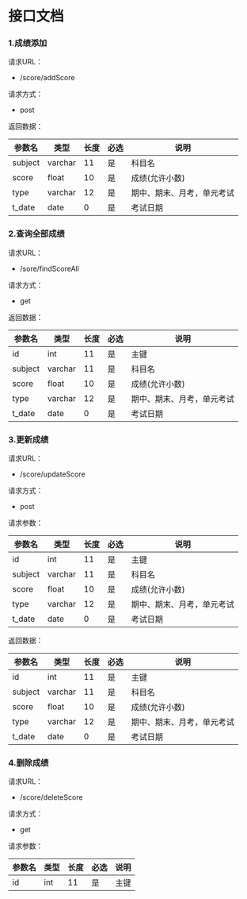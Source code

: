 # 接口文档

### 1.成绩添加

请求URL：

- /score/addScore

请求方式：

- post

返回数据：

| 参数名  | 类型    | 长度 | 必选 | 说明                       |
| ------- | ------- | ---- | ---- | -------------------------- |
| subject | varchar | 11   | 是   | 科目名                     |
| score   | float   | 10   | 是   | 成绩(允许小数)             |
| type    | varchar | 12   | 是   | 期中、期末、月考，单元考试 |
| t_date  | date    | 0    | 是   | 考试日期                   |

### 2.查询全部成绩

请求URL：

- /sore/findScoreAll

请求方式：

- get

返回数据：

| 参数名  | 类型    | 长度 | 必选 | 说明                       |
| ------- | ------- | ---- | ---- | -------------------------- |
| id      | int     | 11   | 是   | 主键                       |
| subject | varchar | 11   | 是   | 科目名                     |
| score   | float   | 10   | 是   | 成绩(允许小数)             |
| type    | varchar | 12   | 是   | 期中、期末、月考，单元考试 |
| t_date  | date    | 0    | 是   | 考试日期                   |

### 3.更新成绩

请求URL：

- /score/updateScore

请求方式：

- post

请求参数：

| 参数名  | 类型    | 长度 | 必选 | 说明                       |
| ------- | ------- | ---- | ---- | -------------------------- |
| id      | int     | 11   | 是   | 主键                       |
| subject | varchar | 11   | 是   | 科目名                     |
| score   | float   | 10   | 是   | 成绩(允许小数)             |
| type    | varchar | 12   | 是   | 期中、期末、月考，单元考试 |
| t_date  | date    | 0    | 是   | 考试日期                   |

返回数据：

| 参数名  | 类型    | 长度 | 必选 | 说明                       |
| ------- | ------- | ---- | ---- | -------------------------- |
| id      | int     | 11   | 是   | 主键                       |
| subject | varchar | 11   | 是   | 科目名                     |
| score   | float   | 10   | 是   | 成绩(允许小数)             |
| type    | varchar | 12   | 是   | 期中、期末、月考，单元考试 |
| t_date  | date    | 0    | 是   | 考试日期                   |

### 4.删除成绩

请求URL：

- /score/deleteScore

请求方式：

- get

请求参数：

| 参数名 | 类型 | 长度 | 必选 | 说明 |
| ------ | ---- | ---- | ---- | ---- |
| id     | int  | 11   | 是   | 主键 |